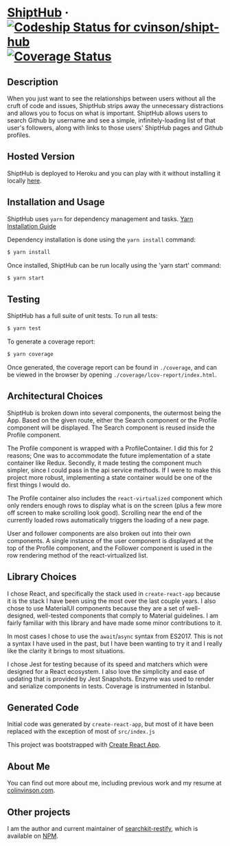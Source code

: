 # [ShiptHub](https://shipt-hub.herokuapp.com) &middot; [ ![Codeship Status for cvinson/shipt-hub](https://app.codeship.com/projects/a48b9860-973b-0135-56c4-2eb664dc4ffc/status?branch=master)](https://app.codeship.com/projects/251828) [![Coverage Status](https://coveralls.io/repos/github/cvinson/shipt-hub/badge.svg?branch=master)](https://coveralls.io/github/cvinson/shipt-hub?branch=master)

## Description
When you just want to see the relationships between users without all the cruft of code and issues, ShiptHub strips away the unnecessary distractions and allows you to focus on what is important. ShiptHub allows users to search Github by username and see a simple, infinitely-loading list of that user's followers, along with links to those users' ShiptHub pages and Github profiles.

## Hosted Version
ShiptHub is deployed to Heroku and you can play with it without installing it locally [here](https://shipt-hub.herokuapp.com).

## Installation and Usage
ShiptHub uses `yarn` for dependency management and tasks. [Yarn Installation Guide](https://yarnpkg.com/en/docs/install)

Dependency installation is done using the `yarn install` command:
```bash
$ yarn install
```

Once installed, ShiptHub can be run locally using the 'yarn start' command:
```bash
$ yarn start
```

## Testing
ShiptHub has a full suite of unit tests. To run all tests:
```bash
$ yarn test
```

To generate a coverage report:
```bash
$ yarn coverage
```
Once generated, the coverage report can be found in `./coverage`, and can be viewed in the browser by opening `./coverage/lcov-report/index.html`.

## Architectural Choices
ShiptHub is broken down into several components, the outermost being the App. Based on the given route, either the Search component or the Profile component will be displayed. The Search component is reused inside the Profile component.

The Profile component is wrapped with a ProfileContainer. I did this for 2 reasons; One was to accommodate the future implementation of a state container like Redux. Secondly, it made testing the component much simpler, since I could pass in the api service methods. If I were to make this project more robust, implementing a state container would be one of the first things I would do.

The Profile container also includes the `react-virtualized` component which only renders enough rows to display what is on the screen (plus a few more off screen to make scrolling look good). Scrolling near the end of the currently loaded rows automatically triggers the loading of a new page.

User and follower components are also broken out into their own components. A single instance of the user component is displayed at the top of the Profile component, and the Follower component is used in the row rendering method of the react-virtualized list.

## Library Choices
I chose React, and specifically the stack used in  `create-react-app` because it is the stack I have been using the most over the last couple years. I also chose to use MaterialUI components because they are a set of well-designed, well-tested components that comply to Material guidelines. I am fairly familiar with this library and have made some minor contributions to it.

In most cases I chose to use the `await`/`async` syntax from ES2017. This is not a syntax I have used in the past, but I have been wanting to try it and I really like the clarity it brings to most situations.

I chose Jest for testing because of its speed and matchers which were designed for a React ecosystem. I also love the simplicity and ease of updating that is provided by Jest Snapshots. Enzyme was used to render and serialize components in tests. Coverage is instrumented in Istanbul.

## Generated Code
Initial code was generated by `create-react-app`, but most of it have been replaced with the exception of most of `src/index.js`

This project was bootstrapped with [Create React App](https://github.com/facebookincubator/create-react-app).

## About Me
You can find out more about me, including previous work and my resume at [colinvinson.com](http://colinvinson.com).

## Other projects
I am the author and current maintainer of [searchkit-restify](https://github.com/REscour/searchkit-restify), which is available on [NPM](https://www.npmjs.com/package/searchkit-restify).
